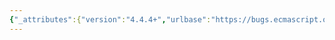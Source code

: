 ```yaml
---
{"_attributes":{"version":"4.4.4+","urlbase":"https://bugs.ecmascript.org/","maintainer":"dherman@mozilla.com"},"bug":{"bug_id":4537,"creation_ts":"2015-09-18 07:22:00 -0700","short_desc":"6.1.7.3, [[GetOwnProperty]]: Value attribute change if configurable = false","delta_ts":"2015-09-18 07:22:48 -0700","product":"ECMA-262 Edition 6","component":"technical issues","version":"unspecified","rep_platform":"All","op_sys":"All","bug_status":"CONFIRMED","priority":"Normal","bug_severity":"normal","everconfirmed":true,"reporter":{"uid":"andrebargull","name":"André Bargull"},"assigned_to":{"uid":"allen","name":"Allen Wirfs-Brock"},"long_desc":{"commentid":14699,"comment_count":0,"who":{"uid":"andrebargull","name":"André Bargull"},"bug_when":"2015-09-18 07:22:48 -0700","thetext":"6.1.7.3 Invariants of the Essential Internal Methods\n\n[[GetOwnProperty]] (P)\n\n4th bullet point:\n---\nIf P’s attributes other than [[Writable]] may change over time or if the property might disappear, then P’s [[Configurable]] attribute must be true.\n---\n\n\nThat description is not quite correct: The [[Value]] attribute may change if [[Configurable]] = false and [[Writable]] = true."}}}
---
```

